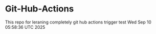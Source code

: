 # Git-Hub-Actions
This repo for leraning completely git hub actions
 trigger test Wed Sep 10 05:58:36 UTC 2025
